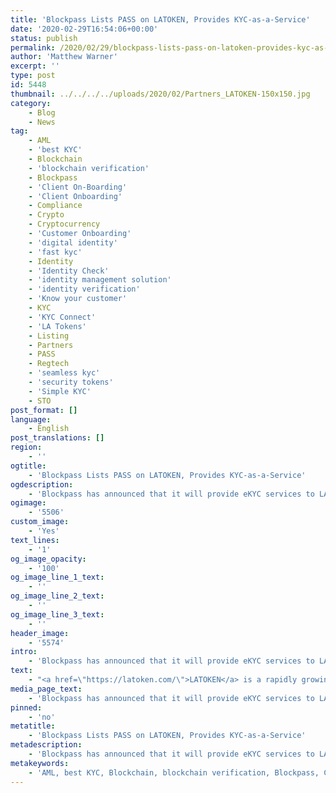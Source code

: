 ```yaml
---
title: 'Blockpass Lists PASS on LATOKEN, Provides KYC-as-a-Service'
date: '2020-02-29T16:54:06+00:00'
status: publish
permalink: /2020/02/29/blockpass-lists-pass-on-latoken-provides-kyc-as-a-service
author: 'Matthew Warner'
excerpt: ''
type: post
id: 5448
thumbnail: ../../../../uploads/2020/02/Partners_LATOKEN-150x150.jpg
category:
    - Blog
    - News
tag:
    - AML
    - 'best KYC'
    - Blockchain
    - 'blockchain verification'
    - Blockpass
    - 'Client On-Boarding'
    - 'Client Onboarding'
    - Compliance
    - Crypto
    - Cryptocurrency
    - 'Customer Onboarding'
    - 'digital identity'
    - 'fast kyc'
    - Identity
    - 'Identity Check'
    - 'identity management solution'
    - 'identity verification'
    - 'Know your customer'
    - KYC
    - 'KYC Connect'
    - 'LA Tokens'
    - Listing
    - Partners
    - PASS
    - Regtech
    - 'seamless kyc'
    - 'security tokens'
    - 'Simple KYC'
    - STO
post_format: []
language:
    - English
post_translations: []
region:
    - ''
ogtitle:
    - 'Blockpass Lists PASS on LATOKEN, Provides KYC-as-a-Service'
ogdescription:
    - 'Blockpass has announced that it will provide eKYC services to LATOKEN, a rapidly growing crypto exchange that focuses on liquidity for new tokens. In addition, Blockpass will list native utility token PASS on the LATOKEN platform. PASS will be available on LATOKEN (https://go.latoken.com/iy) from 26 February 2020. The announcement is the latest in a series of integrations of the Blockpass digital identity verification service, marking greater access to traders of the PASS Token, and a markedly larger number of services in the Blockpass ecosystem.'
ogimage:
    - '5506'
custom_image:
    - 'Yes'
text_lines:
    - '1'
og_image_opacity:
    - '100'
og_image_line_1_text:
    - ''
og_image_line_2_text:
    - ''
og_image_line_3_text:
    - ''
header_image:
    - '5574'
intro:
    - 'Blockpass has announced that it will provide eKYC services to LATOKEN, a rapidly growing crypto exchange that focuses on liquidity for new tokens. In addition, Blockpass will list native utility token PASS on the LATOKEN platform. PASS will be available on LATOKEN (https://go.latoken.com/iy) from 26 February 2020. The announcement is the latest in a series of integrations of the Blockpass digital identity verification service, marking greater access to traders of the PASS Token, and a markedly larger number of services in the Blockpass ecosystem.'
text:
    - "<a href=\"https://latoken.com/\">LATOKEN</a> is a rapidly growing crypto exchange focusing on liquidity for new tokens. Besides crypto trading, eligible LATOKEN users can participate in selected Tokens Sales at pre-sale and crowdsale stages. Security Token Offerings (STOs) are also available on LATOKEN crypto exchange.\r\n\r\nBlockpass is a <a href=\"https://www.blockpass.org/2019/02/28/what-does-your-identity-mean-to-you/\">digital identity</a> verification provider which provides a one-click <a href=\"https://www.blockpass.org/2019/10/21/understanding-aml-compliance/\">compliance</a> gateway to financial services and other regulated industries. From the Blockpass Mobile App, users can create, store, and manage a data-secure digital identity that can be used for an entire ecosystem of services, token purchases and access to regulated industry. For businesses and merchants, Blockpass is a comprehensive <a href=\"http://www.blockpass.org/kyc\">KYC</a> &amp; AML SaaS that requires no integration and no setup cost. You can setup a service in minutes, test the service for free and start verifying your on-boarding users.\r\n\r\n<a href=\"https://www.blockpass.org/token/\">PASS</a> is the first KYC-enabled ERC-20 token, used for transacting in the Blockpass ecosystem. Services in the Blockpass marketplace include LATOKEN, ADAX, Holdex, GlenBit, WAVES, Tokenomica and Corporation amongst others.\r\n\r\n\"We are thrilled to announce yet another exchange that we have partnered with for distribution of PASS,\" said CEO Adam Vaziri. \"The nature of PASS is innovative and transformational, and there are many synergies with LAToken. As a business we are also extremely pleased to be able to offer our Blockpass members the opportunity to earn 400 PASS with LATOKEN.\"\r\n\r\n\"As the largest IEO market and top digital assets exchange that is pioneering security tokens markets, LATOKEN is happy to announce listing of PASS token. LATOKEN launched one of the fastest ERC20 decentralized exchanges, LADEX, and is building LACHAIN for the security tokens market and HFT DEX. Entrepreneurs looking for funding can benefit from LATOKEN IEO Launchpad, recognized as #1 IEO provider by ICObench. Traders on LATOKEN get access to 350+ digital assets with the opportunity to connect using RESTful or WebSocket APIs. We sincerely believe that our infrastructure will utilize the Blockpass goals and boost its token.\"\r\n\r\nBlockpass has expanded in size and use over the past year, with the inauguration of the Blockpass Identity Lab in partnership with Edinburgh Napier University in September, followed by a number of new partnerships and collaborations with companies from a variety of industries and interests. Blockpass continues to develop its digital identity protocol with updates and additions to improve the compliance experience. Blockpass is seeing rapidly increasing numbers of users in the past few months as its identity verification solution is used for ICOs, <a href=\"https://www.blockpass.org/2019/05/25/what-is-a-security-token-and-a-security-token-offering/\">STOs</a> and <a href=\"https://www.blockpass.org/2019/06/14/what-is-an-initial-exchange-offering/\">IEOs</a>, supporting a number of successful fundraisers in the past few months. The Blockpass App is available from the <a href=\"https://apps.apple.com/us/app/blockpass/id1322917010\">App Store</a> and <a href=\"https://play.google.com/store/apps/details?id=com.blockpass_mobile&amp;hl=en\">Google Play.</a>"
media_page_text:
    - 'Blockpass has announced that it will provide eKYC services to LATOKEN, a rapidly growing crypto exchange that focuses on liquidity for new tokens. In addition, Blockpass will list native utility token PASS on the LATOKEN platform. PASS will be available on LATOKEN (https://go.latoken.com/iy) from 26 February 2020. The announcement is the latest in a series of integrations of the Blockpass digital identity verification service, marking greater access to traders of the PASS Token, and a markedly larger number of services in the Blockpass ecosystem.'
pinned:
    - 'no'
metatitle:
    - 'Blockpass Lists PASS on LATOKEN, Provides KYC-as-a-Service'
metadescription:
    - 'Blockpass has announced that it will provide eKYC services to LATOKEN, a rapidly growing crypto exchange that focuses on liquidity for new tokens. In addition, Blockpass will list native utility token PASS on the LATOKEN platform. PASS will be available on LATOKEN (https://go.latoken.com/iy) from 26 February 2020. The announcement is the latest in a series of integrations of the Blockpass digital identity verification service, marking greater access to traders of the PASS Token, and a markedly larger number of services in the Blockpass ecosystem.'
metakeywords:
    - 'AML, best KYC, Blockchain, blockchain verification, Blockpass, Client On-Boarding, Client Onboarding, Compliance, Crypto, Cryptocurrency, Customer Onboarding, digital identity, fast kyc, Identity, Identity Check, identity management solution, identity verification, Know your customer, KYC, KYC Connect, PASS, Regtech, seamless kyc, security tokens, Simple KYC, STO, Partners, LA Tokens, Cryptocurrency, Crypto,  Listing'
---
```

<!DOCTYPE html PUBLIC "-//W3C//DTD HTML 4.0 Transitional//EN" "http://www.w3.org/TR/REC-html40/loose.dtd">
<?xml encoding="UTF-8">
